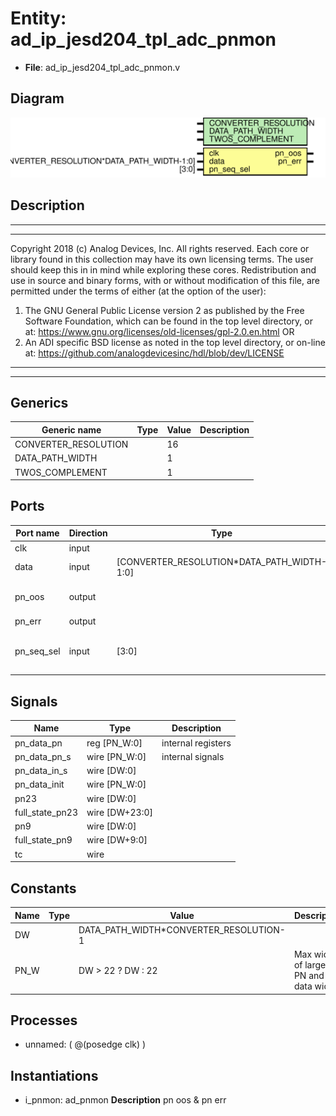 # Entity: ad_ip_jesd204_tpl_adc_pnmon

- **File**: ad_ip_jesd204_tpl_adc_pnmon.v
## Diagram

![Diagram](ad_ip_jesd204_tpl_adc_pnmon.svg "Diagram")
## Description

***************************************************************************
 ***************************************************************************
 Copyright 2018 (c) Analog Devices, Inc. All rights reserved.
 Each core or library found in this collection may have its own licensing terms.
 The user should keep this in in mind while exploring these cores.
 Redistribution and use in source and binary forms,
 with or without modification of this file, are permitted under the terms of either
  (at the option of the user):
   1. The GNU General Public License version 2 as published by the
      Free Software Foundation, which can be found in the top level directory, or at:
 https://www.gnu.org/licenses/old-licenses/gpl-2.0.en.html
 OR
   2.  An ADI specific BSD license as noted in the top level directory, or on-line at:
 https://github.com/analogdevicesinc/hdl/blob/dev/LICENSE
 ***************************************************************************
 ***************************************************************************
 
## Generics

| Generic name         | Type | Value | Description |
| -------------------- | ---- | ----- | ----------- |
| CONVERTER_RESOLUTION |      | 16    |             |
| DATA_PATH_WIDTH      |      | 1     |             |
| TWOS_COMPLEMENT      |      | 1     |             |
## Ports

| Port name  | Direction | Type                                       | Description                               |
| ---------- | --------- | ------------------------------------------ | ----------------------------------------- |
| clk        | input     |                                            |                                           |
| data       | input     | [CONVERTER_RESOLUTION*DATA_PATH_WIDTH-1:0] | data interface                            |
| pn_oos     | output    |                                            | pn out of sync and error                  |
| pn_err     | output    |                                            |                                           |
| pn_seq_sel | input     | [3:0]                                      | processor interface PN9 (0x0), PN23 (0x1) |
## Signals

| Name            | Type           | Description         |
| --------------- | -------------- | ------------------- |
| pn_data_pn      | reg [PN_W:0]   | internal registers  |
| pn_data_pn_s    | wire [PN_W:0]  | internal signals    |
| pn_data_in_s    | wire [DW:0]    |                     |
| pn_data_init    | wire [PN_W:0]  |                     |
| pn23            | wire [DW:0]    |                     |
| full_state_pn23 | wire [DW+23:0] |                     |
| pn9             | wire [DW:0]    |                     |
| full_state_pn9  | wire [DW+9:0]  |                     |
| tc              | wire           |                     |
## Constants

| Name | Type | Value                                  | Description                             |
| ---- | ---- | -------------------------------------- | --------------------------------------- |
| DW   |      | DATA_PATH_WIDTH*CONVERTER_RESOLUTION-1 |                                         |
| PN_W |      | DW > 22 ? DW : 22                      | Max width of largest PN and data width  |
## Processes
- unnamed: ( @(posedge clk) )
## Instantiations

- i_pnmon: ad_pnmon
**Description**
pn oos & pn err

